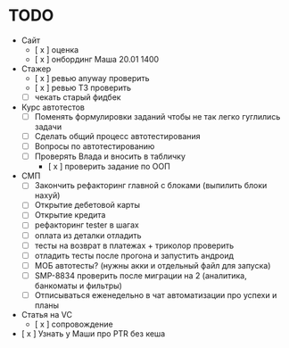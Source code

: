 # TODO

- Сайт
    - [ x ] оценка
    - [ х ] онбординг Маша 20.01 1400
- Стажер
    - [ x ] ревью anyway проверить
    - [ x ] ревью ТЗ проверить
    - [  ] чекать старый фидбек
- Курс автотестов
    - [  ] Поменять формулировки заданий чтобы не так легко гуглились задачи
    - [  ] Сделать общий процесс автотестирования
    - [  ] Вопросы по автотестированию
    - [  ] Проверять Влада и вносить в табличку
        - [ x ] проверить задание по ООП
- СМП
    - [  ] Закончить рефакторинг главной с блоками (выпилить блоки нахуй)
    - [  ] Открытие дебетовой карты
    - [  ] Открытие кредита
    - [  ] рефакторинг tester в шагах
    - [  ] оплата из деталки отладить
    - [  ] тесты на возврат в платежах + триколор проверить
    - [  ] отладить тесты после прогона и запустить андроид
    - [  ] МОБ автотесты? (нужны акки и отдельный файл для запуска)
    - [  ] SMP-8834 проверить после миграции на 2 (аналитика, банкоматы и фильтры)
    - [  ] Отписываться еженедельно в чат автоматизации про успехи и планы
- Статья на VC
    - [ x ] сопровождение
- [ х ] Узнать у Маши про PTR без кеша